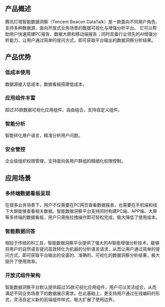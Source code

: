 ## 产品概述
腾讯灯塔智能数据洞察（Tencent Beacon DataTalk）是一款面向不同用户角色、支持多种数据源、面向开放式业务场景的数据可视化与增强分析平台。
它可以帮助用户快速搭建PC报告、数据大屏和移动端报告；同时具备行业领先的AI增强分析能力，让用户通过简单的提问方式，即可获取平台输出的数据洞察分析结果。

## 产品优势
### 低成本使用
数据源接入低成本，数据看板搭建低成本。
### 应用组件丰富
超过35款数据可视化应用组件，自由组合，支持自定义组件。
### 智能分析
智能转化用户语言，精准分析用户问题。
### 安全管控
企业级组织权限管理，支持面向各用户群组的精细化权限控制。

## 应用场景
### 多终端数据看板呈现
在很多业务场景下，用户不仅需要在PC网页查看数据报表，也需要在手机端和线下大屏能够查看相关数据。智能数据洞察平台支持同时构建PC端、APP端、大屏等多终端的数据看板，用户只需拖拉拽操作即可轻松完成，极大降低了使用成本。
### 智能数据问答
相较于传统的BI工具，智能数据洞察平台提供了强大的AI智能增强分析技术，能够将用户的自然语言提问高效转化为机器的分析语言请求，从而让用户通过简单的提问方式，即可获取平台输出的全面的、准确的、可视化的数据洞察分析结果，极大提升了使用效率。
### 开放式组件架构
智能数据洞察平台默认提供超过35款可视化应用组件，用户可以灵活组合，从而满足不同业务场景下的数据展示需求。在此基础上，更支持用户通过在线编码的形式，灵活自定义新的前端组件样式，极大扩展了使用边界。
